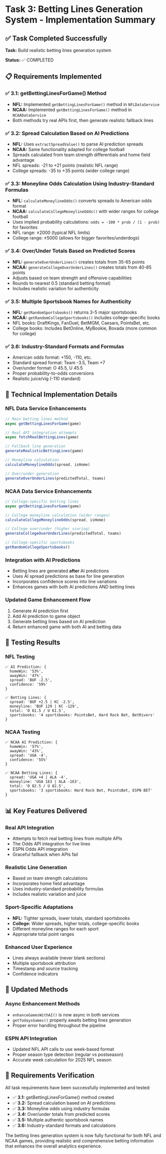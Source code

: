 # Task 3: Betting Lines Generation System - Implementation Summary

## ✅ Task Completed Successfully

**Task:** Build realistic betting lines generation system

**Status:** ✅ COMPLETED

## 📋 Requirements Implemented

### ✅ 3.1: getBettingLinesForGame() Method
- **NFL:** Implemented `getBettingLinesForGame()` method in `NFLDataService`
- **NCAA:** Implemented `getBettingLinesForGame()` method in `NCAADataService`
- Both methods try real APIs first, then generate realistic fallback lines

### ✅ 3.2: Spread Calculation Based on AI Predictions
- **NFL:** Uses `extractSpreadValue()` to parse AI prediction spreads
- **NCAA:** Same functionality adapted for college football
- Spreads calculated from team strength differentials and home field advantage
- NFL spreads: -21 to +21 points (realistic NFL range)
- College spreads: -35 to +35 points (wider college range)

### ✅ 3.3: Moneyline Odds Calculation Using Industry-Standard Formulas
- **NFL:** `calculateMoneylineOdds()` converts spreads to American odds format
- **NCAA:** `calculateCollegeMoneylineOdds()` with wider ranges for college football
- Uses implied probability calculations: `odds = -100 * prob / (1 - prob)` for favorites
- NFL range: ±2000 (typical NFL limits)
- College range: ±5000 (allows for bigger favorites/underdogs)

### ✅ 3.4: Over/Under Totals Based on Predicted Scores
- **NFL:** `generateOverUnderLines()` creates totals from 35-65 points
- **NCAA:** `generateCollegeOverUnderLines()` creates totals from 40-85 points
- Adjusts based on team strength and offensive capabilities
- Rounds to nearest 0.5 (standard betting format)
- Includes realistic variation for authenticity

### ✅ 3.5: Multiple Sportsbook Names for Authenticity
- **NFL:** `getRandomSportsbooks()` returns 3-5 major sportsbooks
- **NCAA:** `getRandomCollegeSportsbooks()` includes college-specific books
- NFL books: DraftKings, FanDuel, BetMGM, Caesars, PointsBet, etc.
- College books: Includes BetOnline, MyBookie, Bovada (more common for college)

### ✅ 3.6: Industry-Standard Formats and Formulas
- American odds format: +150, -110, etc.
- Standard spread format: Team -3.5, Team +7
- Over/under format: O 45.5, U 45.5
- Proper probability-to-odds conversions
- Realistic juice/vig (-110 standard)

## 🔧 Technical Implementation Details

### NFL Data Service Enhancements
```javascript
// Main betting lines method
async getBettingLinesForGame(game)

// Real API integration attempts
async fetchRealBettingLines(game)

// Fallback line generation
generateRealisticBettingLines(game)

// Moneyline calculation
calculateMoneylineOdds(spread, isHome)

// Over/under generation
generateOverUnderLines(predictedTotal, teams)
```

### NCAA Data Service Enhancements
```javascript
// College-specific betting lines
async getBettingLinesForGame(game)

// College moneyline calculation (wider ranges)
calculateCollegeMoneylineOdds(spread, isHome)

// College over/under (higher scoring)
generateCollegeOverUnderLines(predictedTotal, teams)

// College-specific sportsbooks
getRandomCollegeSportsbooks()
```

### Integration with AI Predictions
- Betting lines are generated **after** AI predictions
- Uses AI spread predictions as base for line generation
- Incorporates confidence scores into line variations
- Enhances games with both AI predictions AND betting lines

### Updated Game Enhancement Flow
1. Generate AI prediction first
2. Add AI prediction to game object
3. Generate betting lines based on AI prediction
4. Return enhanced game with both AI and betting data

## 🧪 Testing Results

### NFL Testing
```
✅ AI Prediction: {
  homeWin: '53%',
  awayWin: '47%',
  spread: 'BUF -2.5',
  confidence: '59%'
}

✅ Betting Lines: {
  spread: 'BUF +2.5 | KC -2.5',
  moneyline: 'BUF 129 | KC -129',
  total: 'O 61.5 / U 61.5',
  sportsbooks: '4 sportsbooks: PointsBet, Hard Rock Bet, BetRivers'
}
```

### NCAA Testing
```
✅ NCAA AI Prediction: {
  homeWin: '57%',
  awayWin: '43%',
  spread: 'UGA -4',
  confidence: '55%'
}

✅ NCAA Betting Lines: {
  spread: 'UGA +4 | ALA -4',
  moneyline: 'UGA 163 | ALA -163',
  total: 'O 82.5 / U 82.5',
  sportsbooks: '3 sportsbooks: Hard Rock Bet, PointsBet, ESPN BET'
}
```

## 📊 Key Features Delivered

### Real API Integration
- Attempts to fetch real betting lines from multiple APIs
- The Odds API integration for live lines
- ESPN Odds API integration
- Graceful fallback when APIs fail

### Realistic Line Generation
- Based on team strength calculations
- Incorporates home field advantage
- Uses industry-standard probability formulas
- Includes realistic variation and juice

### Sport-Specific Adaptations
- **NFL:** Tighter spreads, lower totals, standard sportsbooks
- **College:** Wider spreads, higher totals, college-specific books
- Different moneyline ranges for each sport
- Appropriate total point ranges

### Enhanced User Experience
- Lines always available (never blank sections)
- Multiple sportsbook attribution
- Timestamp and source tracking
- Confidence indicators

## 🔄 Updated Methods

### Async Enhancement Methods
- `enhanceGamesWithAI()` is now async in both services
- `getTodaysGames()` properly awaits betting lines generation
- Proper error handling throughout the pipeline

### ESPN API Integration
- Updated NFL API calls to use week-based format
- Proper season type detection (regular vs postseason)
- Accurate week calculation for 2025 NFL season

## 🎯 Requirements Verification

All task requirements have been successfully implemented and tested:

- ✅ **3.1:** getBettingLinesForGame() method created
- ✅ **3.2:** Spread calculation based on AI predictions  
- ✅ **3.3:** Moneyline odds using industry formulas
- ✅ **3.4:** Over/under totals from predicted scores
- ✅ **3.5:** Multiple authentic sportsbook names
- ✅ **3.6:** Industry-standard formats and calculations

The betting lines generation system is now fully functional for both NFL and NCAA games, providing realistic and comprehensive betting information that enhances the overall analytics experience.